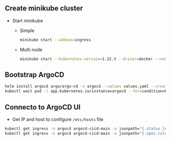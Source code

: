 
## Create minikube cluster

- Start minikube
  - Simple
    ```bash
    minikube start --addons=ingress
    ```

  - Multi node
    ```bash
    minikube start --kubernetes-version=1.22.3 --driver=docker --nodes=3 --container-runtime=containerd --addons=ingress
    ```

## Bootstrap ArgoCD

```bash
helm install argocd argo/argo-cd -n argocd --values values.yaml --create-namespace --version 4.10.6 
kubectl wait pod -l app.kubernetes.io/instance=argocd --for=condition=Ready -n argocd --timeout=300s
```

## Connecto to ArgoCD UI

- Get IP and host to configure `/etc/hosts` file
```bash
kubectl get ingress -n argocd argocd-cicd-main -o jsonpath="{.status.loadBalancer.ingress[0].ip}"
kubectl get ingress -n argocd argocd-cicd-main -o jsonpath="{.spec.rules[0].host}"
```
